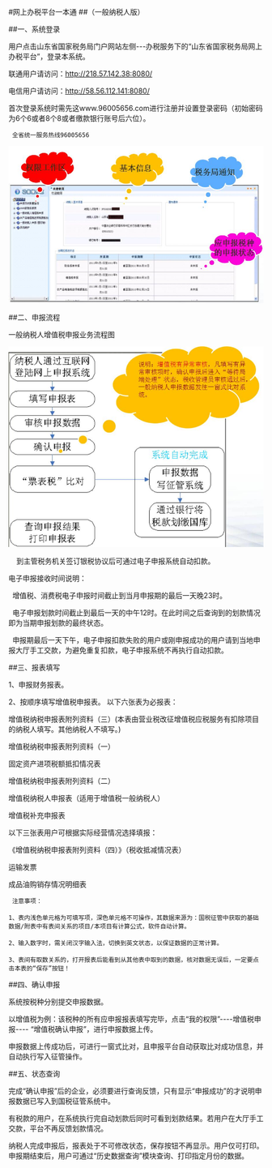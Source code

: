 #网上办税平台一本通
##（一般纳税人版）

##一、系统登录

用户点击山东省国家税务局门户网站左侧---办税服务下的“山东省国家税务局网上办税平台”，登录本系统。

联通用户请访问：http://218.57.142.38:8080/

电信用户请访问：http://58.56.112.141:8080/

首次登录系统时需先这www.96005656.com进行注册并设置登录密码（初始密码为6个6或者8个8或者缴款银行账号后六位）。

     全省统一服务热线96005656

![](1.jpg)


##二、申报流程

   一般纳税人增值税申报业务流程图

![](2.jpg)

    到主管税务机关签订银税协议后可通过电子申报系统自动扣款。

电子申报接收时间说明：

  增值税、消费税电子申报时间截止到当月申报期的最后一天晚23时。

  电子申报划款时间截止到最后一天的中午12时。在此时间之后查询到的划款情况即为当期申报划款的最终状态。

  申报期最后一天下午，电子申报扣款失败的用户或刚申报成功的用户请到当地申报大厅手工交款，为避免重复扣款，电子申报系统不再执行自动扣款。

##三、报表填写

1、申报财务报表。

2、按顺序填写增值税申报表。
以下六张表为必报表：

增值税纳税申报表附列资料（三）(本表由营业税改征增值税应税服务有扣除项目的纳税人填写。其他纳税人不填写。)

增值税纳税申报表附列资料（一）

固定资产进项税额抵扣情况表

增值税纳税申报表附列资料（二）

增值税纳税人申报表（适用于增值税一般纳税人）

增值税补充申报表

以下三张表用户可根据实际经营情况选择填报：

《增值税纳税申报表附列资料（四）》（税收抵减情况表）

运输发票

成品油购销存情况明细表

     注意事项：

    1、表内浅色单元格为可填写项，深色单元格不可操作，其数据来源为：国税征管中获取的基础数据/附表中有表间关系的项目/本项目有计算公式，软件自动计算。

    2、输入数字时，需关闭汉字输入法，切换到英文状态，以保证数据的正常计算。

    3、表间有取数关系的，打开报表后能看到从其他表中取到的数据，核对数据无误后，一定要点击本表的“保存”按钮！

##四、确认申报

系统按税种分别提交申报数据。

以增值税为例：该税种的所有应申报报表填写完毕，点击“我的权限”----增值税申报---- “增值税确认申报”，进行申报数据上传。

申报数据上传成功后，可进行一窗式比对，且申报平台自动获取比对成功信息，并自动执行写入征管操作。

##五、状态查询

完成“确认申报”后的企业，必须要进行查询反馈，只有显示“申报成功”的才说明申报数据已写入到国税征管系统中。

有税款的用户，在系统执行完自动划款后同时可看到划款结果。若用户在大厅手工交款，平台不再反馈划款情况。

纳税人完成申报后，报表处于不可修改状态，保存按钮不再显示。用户仅可打印。申报期结束后，用户可通过“历史数据查询”模块查询、打印指定月份的数据。


